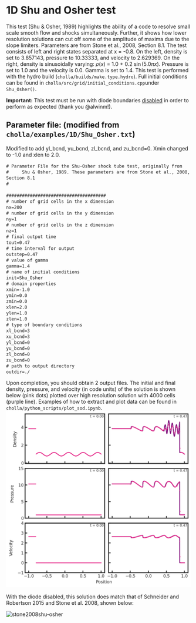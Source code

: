 # 1D Shu and Osher test
This test (Shu & Osher, 1989) highlights the ability of a code to resolve small scale smooth flow and shocks simultaneously. Further, it shows how lower resolution solutions can cut off some of the amplitude of maxima due to the slope limiters. Parameters are from Stone et al., 2008, Section 8.1. The test consists of left and right states separated at x = -0.8. On the left, density is set to 3.857143, pressure to 10.33333, and velocity to 2.629369. On the right, density is sinusoidally varying: $\rho(x)$ =  1.0 + 0.2 $\sin(5.0\pi x)$. Pressure is set to 1.0 and the velocity is 0.0. Gamma is set to 1.4. This test is performed with the hydro build (`cholla/builds/make.type.hydro`). Full initial conditions can be found in `cholla/src/grid/initial_conditions.cpp`under `Shu_Osher()`.  

**Important:** This test must be run with diode boundaries [disabled](https://github.com/alwinm/cholla/tree/main-diode) in order to perform as expected (thank you @alwinm!).  

## Parameter file: (**modified** from `cholla/examples/1D/Shu_Osher.txt`)
Modified to add yl_bcnd, yu_bcnd, zl_bcnd, and zu_bcnd=0. Xmin changed to -1.0 and xlen to 2.0.
```
# Parameter File for the Shu-Osher shock tube test, originally from
#     Shu & Osher, 1989. These parameters are from Stone et al., 2008, Section 8.1
#

######################################
# number of grid cells in the x dimension
nx=200
# number of grid cells in the y dimension
ny=1
# number of grid cells in the z dimension
nz=1
# final output time
tout=0.47
# time interval for output
outstep=0.47
# value of gamma
gamma=1.4
# name of initial conditions
init=Shu_Osher
# domain properties
xmin=-1.0
ymin=0.0
zmin=0.0
xlen=2.0
ylen=1.0
zlen=1.0
# type of boundary conditions
xl_bcnd=3
xu_bcnd=3
yl_bcnd=0
yu_bcnd=0
zl_bcnd=0
zu_bcnd=0
# path to output directory
outdir=./
```
Upon completion, you should obtain 2 output files. The initial and final density, pressure, and velocity (in code units) of the solution is shown below (pink dots) plotted over high resolution solution with 4000 cells (purple line). Examples of how to extract and plot data can be found in `cholla/python_scripts/plot_sod.ipynb`.  
<img src="./images/1d_shu-osher_6panel_density_pressure.png" alt="Three rows of two scatter plots side by side. The first row shows density vs x position, with the leftmost plot showing the initial and the rightmost the final. The second and third rows are the same for pressure and velocity, respectively. The first column is plotted with pink dots while the second has pink dots plotted over a purple line. In all cases, the pink dots follow the shape of the purple line. In the upper right hand corner is the text 't= 0.00' for all the plots in the first column and 't= 0.47'for all the plots in the second column. The initial density plot (row 1 column 1) has a value of 3.857143 for x <-.8 and a sine wave of 1 + .2sin(5.0*pi*x) for all other x. The final density plot has a constant value of 3.857143 from x = 0 to x = -0.5 and a slanted, slightly irregular wave until x = .45. This wave oscillates between 4 and 3.5 and is leaning to the left. At x = .45, the wave begins to break down and become more erratic, lastly dropping to a value of around 1 for x = .8-1.0. For the pressure plots (row 2), the initial plot has a value of 10.33333 for x <-.8 and 1 otherwise. The final plot is similar to the final density plot, with an initial value of 10.33333 from x = 0 to x = -0.5 and a slanted wave following. The wave oscillates between 11 and 9 and does not break down until x = 0.8, where it drops to a constant value of 1 for the remaining x values. The initial velocity plot shows a value of 2.629369 for x < -0.8 and 0 elsewhere. The final velocity plot looks similar to the final pressure and density, with a constant value pf 2.629369 until x = -0.5, followed by a slanted wave. However, this wave slants right instead of left and oscillates between 2.5 and 3. The wave breaks down at x = 0.8, dropping to a value of zero. " width="1200" />   

With the diode disabled, this solution does match that of Schneider and Robertson 2015 and Stone et al. 2008, shown below:

![stone2008shu-osher](https://github.com/evazlimen/cholla-example-tests/assets/109487593/8438b662-4e15-4fd3-ab90-a802a7b8bce0)
